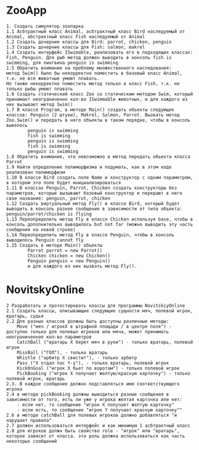 ﻿# ZooApp
	1. Создать симулятор зоопарка
	1.1 Асбтрактный класс Animal, асбтрактный класс Bird наследуемый от Animal, абстрактный класс Fish наследуемый от Animal
	1.2 Создать дочерние классы для Bird: parrot, chicken, penguin
	1.3 Создать дочерние классы для Fish: salmon, makrel
	1.4 Создать интерфейс ISwimable, реализовать его в подходящих классах: Fish, Penguin. Для рыб метод должен выводить в консоль fish is swimming, для пингвина penguin is swimming
	1.5 Обратить внимание на проблему множественного наследования: 
	метод Swim() было бы некорректно поместить в базовый класс Animal, т.к. не все животные умеют плавать. 
	Но также некорректно поместить метод только в класс Fish, т.к. не только рыбы умеют плавать
	1.6 Создать статический класс Zoo со статическим методом Swim, который принимает неограниченно кол-во ISwimmable животных, и для каждого из них вызывает метод Swim()
	1.7 В классе Program, в методе Main() создать объекты следующих классов: Penguin (2 штуки), Makrel, Salmon, Parrot. Вызвать метод Zoo.Swim() и передать в него объекты в таком порядке, чтобы в консоль вывелось
			penguin is swimming
			fish is swimming
			penguin is swimming
			fish is swimming
			penguin is swimming
	1.8 Обратить внимание, что невозможно в метод передать объекта класса Parrot
	1.9 Найти определение полиморфизма и подумать, как в этом коде реализован полиморфизм
	1.10 В классе Bird создать поле Name и конструктор с одним параметром, в котором это поле будет инициализироваться
	1.11 В классах Penguin, Parrot, Chicken создать конструкторы без параметров, которые вызывают базовый конструктор и передают в него свое название: penguin, parrot, chicken
	1.12 Создать виртуальный метод Fly() в классе Bird, который будет выводить в консоль разное сообщение в зависимости от типа объекта: penguin/parrot/chicken is flying
	1.13 Переопределить метод Fly в классе Chicken используя base, чтобы в консоль дополнительно выводилось but not far (можно выводить эту часть сообщения на новой строке)
	1.14 Переопределить метод Fly в классе Penguin, чтобы в консоль выводилось Penguin cannot fly
	1.15 Создать в методе Main() объекты
			Parrot parrot = new Parrot()
			Chicken chicken = new Chicken()
			Penguin penguin = new Penguin()
			и для каждого из них вызвать метод Fly().

# NovitskyOnline

	2 Разработать и протестировать классы для программы NovitskiyOnline
	2.1 Создать классы, описывающие следующие сущности мяч, полевой игрок, вратарь, судья
	2.2 Для разных классов должны быть доступны различные методы: 
		Move ("мяч / игрокX в штрафной площади / в центре поля") - доступно только для полевых игроков или мяча, может принимать неограниченное кол-во параметров
		CatchBall ("вратарь X берет мяч в руки") - только вратарь, полевой игрок
		MissBall ("ГОЛ"), - только вратарь
		Whistle ("арбитр X свистит"), - только арбитр
		Pass ("X отдал пас Y-y"), - только вратарь, полевой игрок
		KickOnGoal ("игрок X бьет по воротам") - только полевой игрок
		PickBooking ("игрок X получает желтую/красную карточку") - только полевой игрок, вратарь
	2.3. В каждое сообщение должно подставляться имя соответствующего игрока
	2.4 в методе pickBooking должны выводиться разные сообщения в зависимости от того, есть ли уже у игрока желтая карточка или нет:
		- если нет, то сообщение "игрок X получает желтую карточку"
		- если есть, то сообщение "игрок Y получает красную карточку""
	2.6 в методе catchBall для полевых игроков должно добавляться "и нарушает правила"
	2.7 должен использоваться интерфейс и как минимум 1 асбтрактный класс
	2.8 для игроков должн быть свойство role - "игрок" или "вратарь", которое зависит от класса. эта роль должна использоваться как часть некоторых сообщений
